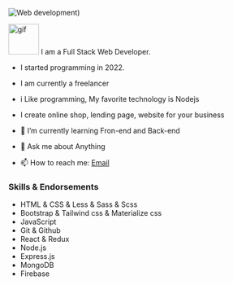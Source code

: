 ![Web development]([[https://media-exp1.licdn.com/dms/image/C4D16AQEz_0JkFPJ-DA/profile-displaybackgroundimage-shrink_350_1400/0/1657697000507?e=1664409600&v=beta&t=aMRKrZIHBHOtX5pfIN0314gHq_KwLl5yeqeUtxEw1i0]))

<img src="https://thumbs.gfycat.com/AdorableDopeyKinkajou-max-1mb.gif" alt="gif" width="60"> I am a Full Stack Web Developer. 
- I started programming in 2022.
- I am currently a freelancer
- i Like programming, My favorite technology is Nodejs
- I create online shop, lending page, website for your business

- 🌱 I’m currently learning Fron-end and Back-end
- 💬 Ask me about Anything
- 📫 How to reach me: <a href="mailto:changeitgo3@gmail.com">Email</a>

### Skills & Endorsements

<ul>
  <li>HTML & CSS & Less & Sass & Scss</li>
  <li>Bootstrap & Tailwind css & Materialize css</li>
  <li>JavaScript</li>
  <li>Git & Github</li>
  <li>React & Redux</li>
  <li>Node.js</li>
  <li>Express.js</li>
  <li>MongoDB</li>
  <li>Firebase</li>
</ul>
